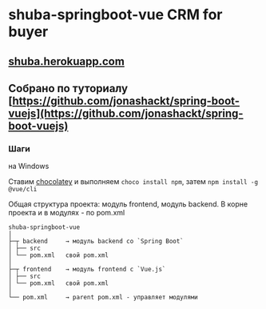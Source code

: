 # shuba-springboot-vue CRM for buyer

## [shuba.herokuapp.com](https://shuba.herokuapp.com)

## Собрано по туториалу [https://github.com/jonashackt/spring-boot-vuejs](https://github.com/jonashackt/spring-boot-vuejs)

### Шаги

на Windows 

Ставим [chocolatey](https://chocolatey.org/) и выполняем `choco install npm`, затем `npm install -g @vue/cli`

Общая структура проекта: модуль frontend, модуль backend. В корне проекта и в модулях - по pom.xml

```text
shuba-springboot-vue
│
├─┬ backend     → модуль backend со `Spring Boot`
│ ├── src
│ └── pom.xml   свой pom.xml
│
├─┬ frontend    → модуль frontend с `Vue.js`
│ ├── src
│ └── pom.xml   свой pom.xml
│
└── pom.xml     → parent pom.xml - управляет модулями
```



